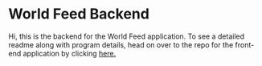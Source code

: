 # World Feed Backend

Hi, this is the backend for the World Feed application. To see a detailed readme along with program details, head on over to the repo for the front-end application by clicking [here.](https://github.com/acesadaf/World-Feed)
